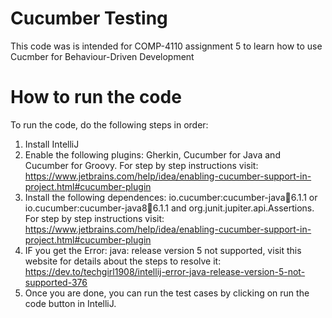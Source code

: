 # Cucumber Testing 
This code was is intended for COMP-4110 assignment 5 to learn how to use Cucmber for Behaviour-Driven Development

# How to run the code
To run the code, do the following steps in order:
1. Install IntelliJ
2. Enable the following plugins: Gherkin, Cucumber for Java and Cucumber for Groovy. For step by step instructions visit: https://www.jetbrains.com/help/idea/enabling-cucumber-support-in-project.html#cucumber-plugin
3. Install the following dependences: io.cucumber:cucumber-java:jar:6.1.1 or io.cucumber:cucumber-java8:jar:6.1.1 and org.junit.jupiter.api.Assertions. For step by step instructions visit: https://www.jetbrains.com/help/idea/enabling-cucumber-support-in-project.html#cucumber-plugin
4. IF you get the Error: java: release version 5 not supported, visit this website for details about the steps to resolve it: https://dev.to/techgirl1908/intellij-error-java-release-version-5-not-supported-376
5. Once you are done, you can run the test cases by clicking on run the code button in IntelliJ.
